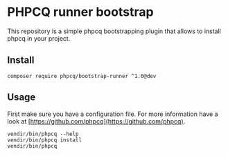 # PHPCQ runner bootstrap

This repository is a simple phpcq bootstrapping plugin that allows to install phpcq in your project.

## Install

```
composer require phpcq/bootstrap-runner ^1.0@dev
```

## Usage

First make sure you have a configuration file. For more information have a look at
[https://github.com/phpcq](https://github.com/phpcq).

```
vendir/bin/phpcq --help
vendir/bin/phpcq install
vendir/bin/phpcq
```
